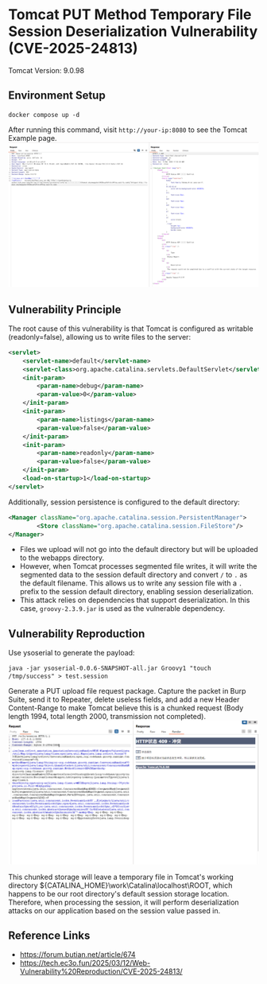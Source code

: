 # Tomcat PUT Method Temporary File Session Deserialization Vulnerability (CVE-2025-24813)

Tomcat Version: 9.0.98

## Environment Setup

```
docker compose up -d
```

After running this command, visit `http://your-ip:8080` to see the Tomcat Example page.
![tomcat](1.png)

## Vulnerability Principle

The root cause of this vulnerability is that Tomcat is configured as writable (readonly=false), allowing us to write files to the server:

```xml
<servlet>
    <servlet-name>default</servlet-name>
    <servlet-class>org.apache.catalina.servlets.DefaultServlet</servlet-class>
    <init-param>
        <param-name>debug</param-name>
        <param-value>0</param-value>
    </init-param>
    <init-param>
        <param-name>listings</param-name>
        <param-value>false</param-value>
    </init-param>
    <init-param>
        <param-name>readonly</param-name>
        <param-value>false</param-value>
    </init-param>
    <load-on-startup>1</load-on-startup>
</servlet>
```

Additionally, session persistence is configured to the default directory:

```xml
<Manager className="org.apache.catalina.session.PersistentManager">
        <Store className="org.apache.catalina.session.FileStore"/>
</Manager>
```

- Files we upload will not go into the default directory but will be uploaded to the webapps directory.
- However, when Tomcat processes segmented file writes, it will write the segmented data to the session default directory and convert `/` to `.` as the default filename. This allows us to write any session file with a `.` prefix to the session default directory, enabling session deserialization.
- This attack relies on dependencies that support deserialization. In this case, `groovy-2.3.9.jar` is used as the vulnerable dependency.

## Vulnerability Reproduction

Use ysoserial to generate the payload:
```shell
java -jar ysoserial-0.0.6-SNAPSHOT-all.jar Groovy1 "touch /tmp/success" > test.session
```

Generate a PUT upload file request package.
Capture the packet in Burp Suite, send it to Repeater, delete useless fields, and add a new Header Content-Range to make Tomcat believe this is a chunked request (Body length 1994, total length 2000, transmission not completed).
![burpsuite](3.png)

This chunked storage will leave a temporary file in Tomcat's working directory ${CATALINA_HOME}\work\Catalina\localhost\ROOT, which happens to be our root directory's default session storage location. Therefore, when processing the session, it will perform deserialization attacks on our application based on the session value passed in.

## Reference Links
- https://forum.butian.net/article/674
- https://tech.ec3o.fun/2025/03/12/Web-Vulnerability%20Reproduction/CVE-2025-24813/